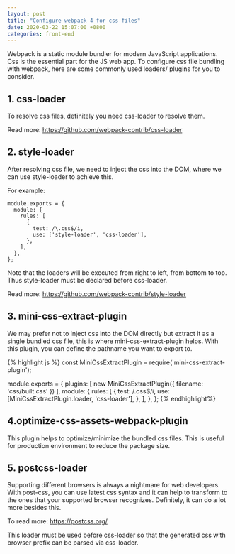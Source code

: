 ```yaml
---
layout: post
title: "Configure webpack 4 for css files"
date: 2020-03-22 15:07:00 +0800
categories: front-end
---
```


Webpack is a static module bundler for modern JavaScript applications.
Css is the essential part for the JS web app. 
To configure css file bundling with webpack, here are some commonly used loaders/ plugins for you to consider.

## 1. css-loader
To resolve css files, definitely you need css-loader to resolve them.

Read more: https://github.com/webpack-contrib/css-loader

## 2. style-loader
After resolving css file, we need to inject the css into the DOM, where we can use style-loader to achieve this.

For example: 

```
module.exports = {
  module: {
    rules: [
      {
        test: /\.css$/i,
        use: ['style-loader', 'css-loader'],
      },
    ],
  },
};
```

Note that the loaders will be executed from right to left, from bottom to top.
Thus style-loader must be declared before css-loader.

Read more: https://github.com/webpack-contrib/style-loader

## 3. mini-css-extract-plugin
We may prefer not to inject css into the DOM directly but extract it as a single bundled css file,
this is where mini-css-extract-plugin helps. 
With this plugin, you can define the pathname you want to export to.

{% highlight js %}
const MiniCssExtractPlugin = require('mini-css-extract-plugin');

module.exports = {
  plugins: [
    new MiniCssExtractPlugin({
      filename: 'css/built.css'
    })
  ],
  module: {
    rules: [
      {
        test: /\.css$/i,
        use: [MiniCssExtractPlugin.loader, 'css-loader'],
      },
    ],
  },
};
{% endhighlight%}


## 4.optimize-css-assets-webpack-plugin
This plugin helps to optimize/minimize the bundled css files.
This is useful for production environment to reduce the package size.


## 5. postcss-loader
Supporting different browsers is always a nightmare for web developers.
With post-css, you can use latest css syntax and it can help to transform to the ones that your supported browser recognizes.
Definitely, it can do a lot more besides this.

To read more: 
https://postcss.org/

This loader must be used before css-loader so that the generated css with browser prefix can be parsed via css-loader.

 

